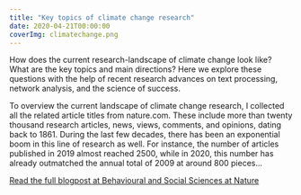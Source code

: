 ```yaml
---
title: "Key topics of climate change research"
date: 2020-04-21T00:00:00
coverImg: climatechange.png
---
```


How does the current research-landscape of climate change look like? What are the key topics and main directions? Here we explore these questions with the help of recent research advances on text processing, network analysis, and the science of success.


<!--more-->

To overview the current landscape of climate change research, I collected all the related article titles from nature.com. These include more than twenty thousand research articles, news, views, comments, and opinions, dating back to 1861. During the last few decades, there has been an exponential boom in this line of research as well. For instance, the number of articles published in 2019 almost reached 2500, while in 2020, this number has already outmatched the annual total of 2009 at around 800 pieces...


[Read the full blogpost at Behavioural and Social Sciences at Nature](https://socialsciences.nature.com/posts/66595-key-topics-of-climate-change-research)
